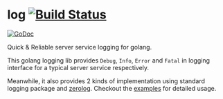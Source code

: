 # log [![Build Status](https://travis-ci.org/haxii/log.svg?branch=master)](https://travis-ci.org/haxii/log) 
[![GoDoc](https://godoc.org/github.com/haxii/log?status.svg)](https://godoc.org/github.com/haxii/log)

Quick &amp; Reliable server service logging for golang.

This golang logging lib provides `Debug`, `Info`, `Error` and `Fatal` in logging 
interface for a typical server service respectively.

Meanwhile, it also provides 2 kinds of implementation using standard logging package and [zerolog](https://github.com/rs/zerolog).
Checkout the [examples](https://github.com/haxii/log/tree/master/example) for detailed usage.
